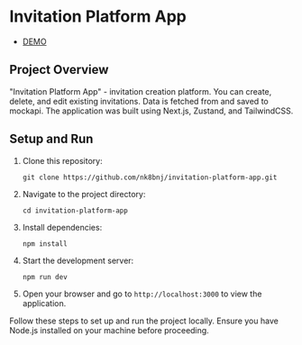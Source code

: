 # Invitation Platform App

- [DEMO](https://nk8bnj.github.io/invitation-platform-app/)

## Project Overview

"Invitation Platform App" - invitation creation platform. You can create, delete, and edit existing invitations. Data is fetched from and saved to mockapi. The application was built using Next.js, Zustand, and TailwindCSS.


## Setup and Run

1. Clone this repository:

    ```
    git clone https://github.com/nk8bnj/invitation-platform-app.git
    ```

2. Navigate to the project directory:

    ```
    cd invitation-platform-app
    ```

3. Install dependencies:

    ```
    npm install
    ```

4. Start the development server:

    ```
    npm run dev
    ```

5. Open your browser and go to `http://localhost:3000` to view the application.

Follow these steps to set up and run the project locally. Ensure you have Node.js installed on your machine before proceeding.
